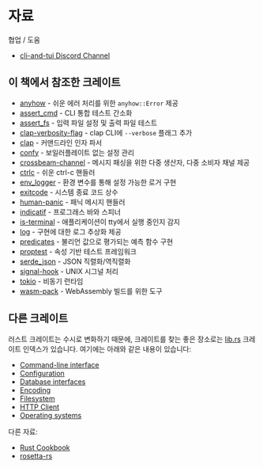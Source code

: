 # 자료

협업 / 도움
- [cli-and-tui Discord Channel](https://discord.com/channels/273534239310479360/943315667430563862)

## 이 책에서 참조한 크레이트

- [anyhow](https://crates.io/crates/anyhow) - 쉬운 에러 처리를 위한 `anyhow::Error` 제공
- [assert_cmd](https://crates.io/crates/assert_cmd) - CLI 통합 테스트 간소화
- [assert_fs](https://crates.io/crates/assert_fs) - 입력 파일 설정 및 출력 파일 테스트
- [clap-verbosity-flag](https://crates.io/crates/clap-verbosity-flag) - clap CLI에 `--verbose` 플래그 추가
- [clap](https://crates.io/crates/clap) - 커맨드라인 인자 파서
- [confy](https://crates.io/crates/confy) - 보일러플레이트 없는 설정 관리
- [crossbeam-channel](https://crates.io/crates/crossbeam-channel) - 메시지 패싱을 위한 다중 생산자, 다중 소비자 채널 제공
- [ctrlc](https://crates.io/crates/ctrlc) - 쉬운 ctrl-c 핸들러
- [env_logger](https://crates.io/crates/env_logger) - 환경 변수를 통해 설정 가능한 로거 구현
- [exitcode](https://crates.io/crates/exitcode) - 시스템 종료 코드 상수
- [human-panic](https://crates.io/crates/human-panic) - 패닉 메시지 핸들러
- [indicatif](https://crates.io/crates/indicatif) - 프로그래스 바와 스피너
- [is-terminal](https://crates.io/crates/is-terminal) - 애플리케이션이 tty에서 실행 중인지 감지
- [log](https://crates.io/crates/log) - 구현에 대한 로그 추상화 제공
- [predicates](https://crates.io/crates/predicates) - 불리언 값으로 평가되는 예측 함수 구현
- [proptest](https://crates.io/crates/proptest) - 속성 기반 테스트 프레임워크
- [serde_json](https://crates.io/crates/serde_json) - JSON 직렬화/역직렬화
- [signal-hook](https://crates.io/crates/signal-hook) - UNIX 시그널 처리
- [tokio](https://crates.io/crates/tokio) - 비동기 런타임
- [wasm-pack](https://crates.io/crates/wasm-pack) - WebAssembly 빌드를 위한 도구

## 다른 크레이트

러스트 크레이트는 수시로 변화하기 때문에, 크레이트를 찾는 좋은 장소로는
[lib.rs](https://lib.rs) 크레이트 인덱스가 있습니다. 여기에는 아래와 같은 내용이 있습니다:
- [Command-line interface](https://lib.rs/command-line-interface)
- [Configuration](https://lib.rs/config)
- [Database interfaces](https://lib.rs/database)
- [Encoding](https://lib.rs/encoding)
- [Filesystem](https://lib.rs/filesystem)
- [HTTP Client](https://lib.rs/web-programming/http-client)
- [Operating systems](https://lib.rs/os)

다른 자료:
- [Rust Cookbook](https://rust-lang-nursery.github.io/rust-cookbook/)
- [rosetta-rs](https://github.com/rosetta-rs)
